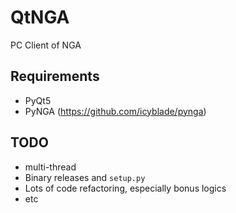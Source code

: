 # QtNGA
PC Client of NGA

## Requirements

- PyQt5
- PyNGA (https://github.com/icyblade/pynga)

## TODO

- multi-thread
- Binary releases and `setup.py`
- Lots of code refactoring, especially bonus logics
- etc
